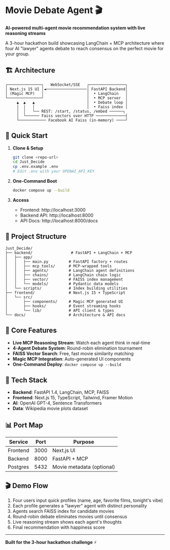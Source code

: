 # Movie Debate Agent 🎬

**AI-powered multi-agent movie recommendation system with live reasoning streams**

A 3-hour hackathon build showcasing LangChain + MCP architecture where four AI "lawyer" agents debate to reach consensus on the perfect movie for your group.

## 🏗️ Architecture

```
┌───────────────┐   WebSocket/SSE   ┌────────────────┐
│ Next.js 15 UI │◄──────────────────│ FastAPI Backend│
│ (Magic MCP)   │                   │  • LangChain   │
└───────────────┘                   │  • MCP server  │
     ▲  ▲   ▲                       │  • Debate loop │
     │  │   │                       │  • Faiss index │
     │  │   └── REST: /start, /status, /embed ──────┐
     │  └────── Faiss vectors over HTTP ─────────────┤
     └──────────── Facebook AI Faiss (in-memory) ────┘
```

## 🚀 Quick Start

1. **Clone & Setup**
   ```bash
   git clone <repo-url>
   cd Just_Decide
   cp .env.example .env
   # Edit .env with your OPENAI_API_KEY
   ```

2. **One-Command Boot**
   ```bash
   docker compose up --build
   ```

3. **Access**
   - Frontend: http://localhost:3000
   - Backend API: http://localhost:8000
   - API Docs: http://localhost:8000/docs

## 📁 Project Structure

```
Just_Decide/
├── backend/                 # FastAPI + LangChain + MCP
│   ├── app/
│   │   ├── main.py         # FastAPI factory + routes
│   │   ├── mcp_tools/      # MCP-wrapped tools
│   │   ├── agents/         # LangChain agent definitions
│   │   ├── chains/         # LangChain chain logic
│   │   ├── vector/         # FAISS index management
│   │   └── models/         # Pydantic data models
│   └── scripts/            # Index building utilities
├── frontend/               # Next.js 15 + TypeScript
│   └── src/
│       ├── components/     # Magic MCP generated UI
│       ├── hooks/          # Event streaming hooks
│       └── lib/            # API client & types
└── docs/                   # Architecture & API docs
```

## 🎯 Core Features

- **Live MCP Reasoning Stream**: Watch each agent think in real-time
- **4-Agent Debate System**: Round-robin elimination tournament
- **FAISS Vector Search**: Free, fast movie similarity matching
- **Magic MCP Integration**: Auto-generated UI components
- **One-Command Deploy**: `docker compose up --build`

## 🔧 Tech Stack

- **Backend**: FastAPI 1.4, LangChain, MCP, FAISS
- **Frontend**: Next.js 15, TypeScript, Tailwind, Framer Motion
- **AI**: OpenAI GPT-4, Sentence Transformers
- **Data**: Wikipedia movie plots dataset

## 📊 Port Map

| Service  | Port | Purpose |
|----------|------|---------|
| Frontend | 3000 | Next.js UI |
| Backend  | 8000 | FastAPI + MCP |
| Postgres | 5432 | Movie metadata (optional) |

## 🎬 Demo Flow

1. Four users input quick profiles (name, age, favorite films, tonight's vibe)
2. Each profile generates a "lawyer" agent with distinct personality
3. Agents search FAISS index for candidate movies
4. Round-robin debate eliminates movies until consensus
5. Live reasoning stream shows each agent's thoughts
6. Final recommendation with happiness score

---

**Built for the 3-hour hackathon challenge** ⚡